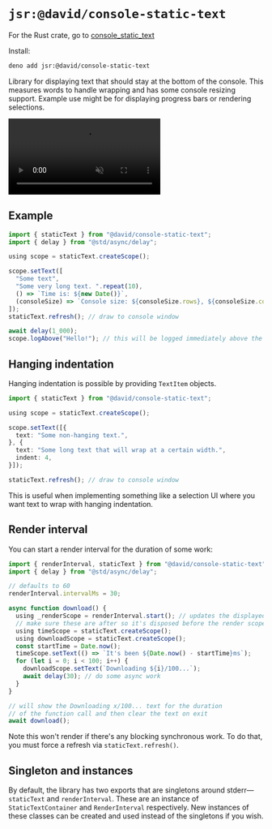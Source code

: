 # `jsr:@david/console-static-text`

For the Rust crate, go to
[console_static_text](https://github.com/dsherret/console_static_text)

Install:

```sh
deno add jsr:@david/console-static-text
```

Library for displaying text that should stay at the bottom of the console. This
measures words to handle wrapping and has some console resizing support. Example
use might be for displaying progress bars or rendering selections.

<video alt="Video showing a bunch of progress bars outputting while the user is making selections." autoplay muted loop playsinline src="videos/example_output.mp4"></video>

## Example

```ts
import { staticText } from "@david/console-static-text";
import { delay } from "@std/async/delay";

using scope = staticText.createScope();

scope.setText([
  "Some text",
  "Some very long text. ".repeat(10),
  () => `Time is: ${new Date()}`,
  (consoleSize) => `Console size: ${consoleSize.rows}, ${consoleSize.columns}`,
]);
staticText.refresh(); // draw to console window

await delay(1_000);
scope.logAbove("Hello!"); // this will be logged immediately above the other text
```

## Hanging indentation

Hanging indentation is possible by providing `TextItem` objects.

```ts
import { staticText } from "@david/console-static-text";

using scope = staticText.createScope();

scope.setText([{
  text: "Some non-hanging text.",
}, {
  text: "Some long text that will wrap at a certain width.",
  indent: 4,
}]);

staticText.refresh(); // draw to console window
```

This is useful when implementing something like a selection UI where you want
text to wrap with hanging indentation.

## Render interval

You can start a render interval for the duration of some work:

```ts
import { renderInterval, staticText } from "@david/console-static-text";
import { delay } from "@std/async/delay";

// defaults to 60
renderInterval.intervalMs = 30;

async function download() {
  using _renderScope = renderInterval.start(); // updates the displayed text periodically
  // make sure these are after so it's disposed before the render scope
  using timeScope = staticText.createScope();
  using downloadScope = staticText.createScope();
  const startTime = Date.now();
  timeScope.setText(() => `It's been ${Date.now() - startTime}ms`);
  for (let i = 0; i < 100; i++) {
    downloadScope.setText(`Downloading ${i}/100...`);
    await delay(30); // do some async work
  }
}

// will show the Downloading x/100... text for the duration
// of the function call and then clear the text on exit
await download();
```

Note this won't render if there's any blocking synchronous work. To do that, you
must force a refresh via `staticText.refresh()`.

## Singleton and instances

By default, the library has two exports that are singletons around
stderr—`staticText` and `renderInterval`. These are an instance of
`StaticTextContainer` and `RenderInterval` respectively. New instances of these
classes can be created and used instead of the singletons if you wish.

